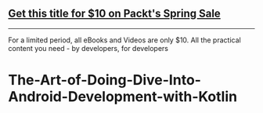 ## [Get this title for $10 on Packt's Spring Sale](https://www.packt.com/V18140?utm_source=github&utm_medium=packt-github-repo&utm_campaign=spring_10_dollar_2022)
-----
For a limited period, all eBooks and Videos are only $10. All the practical content you need \- by developers, for developers

# The-Art-of-Doing-Dive-Into-Android-Development-with-Kotlin